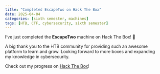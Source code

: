```yaml
---
title: "Completed EscapeTwo on Hack The Box"
date: 2025-04-04
categories: [sixth semester, machines]
tags: [HTB, CTF, cybersecurity, sixth semester]
---
```


I’ve just completed the **EscapeTwo** machine on Hack The Box! 🎉

A big thank you to the HTB community for providing such an awesome platform to learn and grow. Looking forward to more boxes and expanding my knowledge in cybersecurity. 

Check out my progress on [Hack The Box](https://www.hackthebox.com/achievement/machine/1242702/642)!


